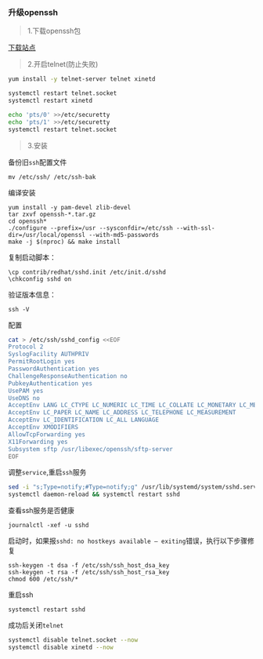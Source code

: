 ### 升级openssh

> 1.下载openssh包

[下载站点](https://cdn.openbsd.org/pub/OpenBSD/OpenSSH/portable/)

> 2.开启telnet(防止失败)

```bash
yum install -y telnet-server telnet xinetd 

systemctl restart telnet.socket
systemctl restart xinetd

echo 'pts/0' >>/etc/securetty
echo 'pts/1' >>/etc/securetty
systemctl restart telnet.socket
```

> 3.安装

备份旧`ssh`配置文件

```shell
mv /etc/ssh/ /etc/ssh-bak
```

编译安装

```shell
yum install -y pam-devel zlib-devel
tar zxvf openssh-*.tar.gz
cd openssh*
./configure --prefix=/usr --sysconfdir=/etc/ssh --with-ssl-dir=/usr/local/openssl --with-md5-passwords
make -j $(nproc) && make install
```


复制启动脚本：

```shell
\cp contrib/redhat/sshd.init /etc/init.d/sshd
\chkconfig sshd on
```

验证版本信息：

```shell
ssh -V
```

配置

```bash
cat > /etc/ssh/sshd_config <<EOF
Protocol 2
SyslogFacility AUTHPRIV
PermitRootLogin yes
PasswordAuthentication yes
ChallengeResponseAuthentication no
PubkeyAuthentication yes
UsePAM yes
UseDNS no
AcceptEnv LANG LC_CTYPE LC_NUMERIC LC_TIME LC_COLLATE LC_MONETARY LC_MESSAGES
AcceptEnv LC_PAPER LC_NAME LC_ADDRESS LC_TELEPHONE LC_MEASUREMENT
AcceptEnv LC_IDENTIFICATION LC_ALL LANGUAGE
AcceptEnv XMODIFIERS
AllowTcpForwarding yes
X11Forwarding yes
Subsystem sftp /usr/libexec/openssh/sftp-server
EOF
```

调整`service`,重启`ssh`服务

```bash
sed -i "s;Type=notify;#Type=notify;g" /usr/lib/systemd/system/sshd.service
systemctl daemon-reload && systemctl restart sshd
```

查看ssh服务是否健康

```shell
journalctl -xef -u sshd
```

启动时，如果报`sshd: no hostkeys available — exiting`错误，执行以下步骤修复

```shell
ssh-keygen -t dsa -f /etc/ssh/ssh_host_dsa_key
ssh-keygen -t rsa -f /etc/ssh/ssh_host_rsa_key
chmod 600 /etc/ssh/*
```

重启ssh

```shell
systemctl restart sshd
```

成功后关闭`telnet`

```bash
systemctl disable telnet.socket --now
systemctl disable xinetd --now
```

